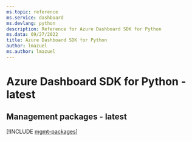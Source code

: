 ```yaml
---
ms.topic: reference
ms.service: dashboard
ms.devlang: python
description: Reference for Azure Dashboard SDK for Python
ms.data: 09/27/2022
title: Azure Dashboard SDK for Python
author: lmazuel
ms.author: lmazuel
---
```

# Azure Dashboard SDK for Python - latest

## Management packages - latest
[!INCLUDE [mgmt-packages](dashboard-mgmt-index.md)]
